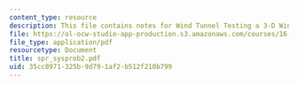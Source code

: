 ```yaml
---
content_type: resource
description: This file contains notes for Wind Tunnel Testing a 3-D Wings.
file: https://ol-ocw-studio-app-production.s3.amazonaws.com/courses/16-01-unified-engineering-i-ii-iii-iv-fall-2005-spring-2006/35cc8971325b9d791af2b512f210b799_spr_sysprob2.pdf
file_type: application/pdf
resourcetype: Document
title: spr_sysprob2.pdf
uid: 35cc8971-325b-9d79-1af2-b512f210b799
---
```

